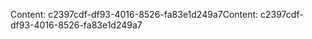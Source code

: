 <span data-ttu-id="21a90-101">Content: c2397cdf-df93-4016-8526-fa83e1d249a7</span><span class="sxs-lookup"><span data-stu-id="21a90-101">Content: c2397cdf-df93-4016-8526-fa83e1d249a7</span></span>